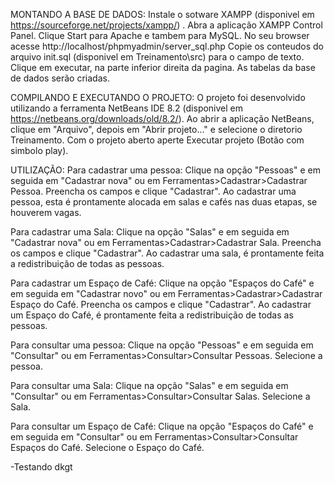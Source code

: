 
MONTANDO A BASE DE DADOS:
Instale o sotware XAMPP (disponivel em https://sourceforge.net/projects/xampp/) .
Abra a aplicação XAMPP Control Panel. 
Clique Start para Apache e tambem para MySQL. 
No seu browser acesse http://localhost/phpmyadmin/server_sql.php
Copie os conteudos do arquivo init.sql (disponivel em Treinamento\src) para o campo de texto.
Clique em executar, na parte inferior direita da pagina.
As tabelas da base de dados serão criadas.

COMPILANDO E EXECUTANDO O PROJETO:
O projeto foi desenvolvido utilizando a ferramenta NetBeans IDE 8.2 (disponivel em https://netbeans.org/downloads/old/8.2/).
Ao abrir a aplicação NetBeans, clique em "Arquivo", depois em "Abrir projeto..." e selecione o diretorio Treinamento.
Com o projeto aberto aperte Executar projeto (Botão com simbolo play).

UTILIZAÇÃO:
Para cadastrar uma pessoa:
	Clique na opção "Pessoas" e em seguida em "Cadastrar nova" ou em Ferramentas>Cadastrar>Cadastrar Pessoa.
	Preencha os campos e clique "Cadastrar".
	Ao cadastrar uma pessoa, esta é prontamente alocada em salas e cafés nas duas etapas, se houverem vagas.
	
Para cadastrar uma Sala:
	Clique na opção "Salas" e em seguida em "Cadastrar nova" ou em Ferramentas>Cadastrar>Cadastrar Sala.
	Preencha os campos e clique "Cadastrar".
	Ao cadastrar uma sala, é prontamente feita a redistribuição de todas as pessoas.
	
Para cadastrar um Espaço de Café:
	Clique na opção "Espaços do Café" e em seguida em "Cadastrar novo" ou em Ferramentas>Cadastrar>Cadastrar Espaço do Café.
	Preencha os campos e clique "Cadastrar".
	Ao cadastrar um Espaço do Café, é prontamente feita a redistribuição de todas as pessoas.

Para consultar uma pessoa:
	Clique na opção "Pessoas" e em seguida em "Consultar" ou em Ferramentas>Consultar>Consultar Pessoas.
	Selecione a pessoa.

Para consultar uma Sala:
	Clique na opção "Salas" e em seguida em "Consultar" ou em Ferramentas>Consultar>Consultar Salas.
	Selecione a Sala.
	
Para consultar um Espaço de Café:
	Clique na opção "Espaços do Café" e em seguida em "Consultar" ou em Ferramentas>Consultar>Consultar Espaços do Café.
	Selecione o Espaço do Café.
	
-Testando dkgt
	
